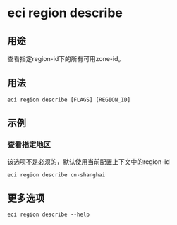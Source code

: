 # eci region describe

## 用途
查看指定region-id下的所有可用zone-id。

## 用法
```
eci region describe [FLAGS] [REGION_ID]
```

## 示例
### 查看指定地区
该选项不是必须的，默认使用当前配置上下文中的region-id
```
eci region describe cn-shanghai
```

## 更多选项
```
eci region describe --help
```

